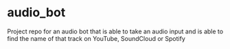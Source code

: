 # audio_bot
Project repo for an audio bot that is able to take an audio input and is able to find the name of that track on YouTube, SoundCloud or Spotify
